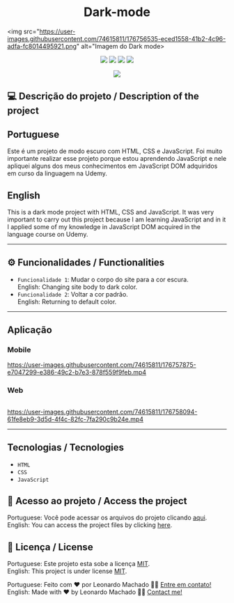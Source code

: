<h1 align="center">Dark-mode</h1>

<img src="https://user-images.githubusercontent.com/74615811/176756535-eced1558-41b2-4c96-adfa-fc8014495921.png" alt="Imagem do Dark mode>

<p align="center">
<img src="https://camo.githubusercontent.com/31ddbceac85190c41164841d133e4056da4d4ce57a1a3a8c7cbf40bff1cf71ed/68747470733a2f2f696d672e736869656c64732e696f2f6769746875622f6c6963656e73652f64726f70626f782f64726f70626f782d73646b2d6a617661">
<img src="https://user-images.githubusercontent.com/74615811/176503364-50b5ee48-3d6d-4ab3-ae4b-e6fb7724296b.svg">
<img src="https://user-images.githubusercontent.com/74615811/176503773-dd0bc4ec-fbde-4e70-80d6-9695ff5ef67c.svg">
<img src="https://img.shields.io/badge/Done%20by-Leonardo Machado-%df0000">
</p>

<p align="center">
<img src="http://img.shields.io/static/v1?label=STATUS&message=%20FINISHED&color=GREEN&style=for-the-badge"/>
</p>

## 💻 Descrição do projeto / Description of the project

<h2>Portuguese</h2> Este é um projeto de modo escuro com HTML, CSS e JavaScript. Foi muito importante realizar esse projeto porque estou aprendendo JavaScript e nele apliquei alguns dos meus conhecimentos em JavaScript DOM adquiridos em curso da linguagem na Udemy. <br>
<h2>English</h2> This is a dark mode project with HTML, CSS and JavaScript. It was very important to carry out this project because I am learning JavaScript and in it I applied some of my knowledge in JavaScript DOM acquired in the language course on Udemy.

---

## ⚙️ Funcionalidades / Functionalities
- `Funcionalidade 1`: Mudar o corpo do site para a cor escura. <br>
English: Changing site body to dark color.
- `Funcionalidade 2`: Voltar a cor padrão. <br>
English: Returning to default color.

---

## Aplicação

### Mobile

<p align="center">

https://user-images.githubusercontent.com/74615811/176757875-e7047299-e386-49c2-b7e3-878f559f9feb.mp4
  
</p>

### Web

<p align="center" style="display: flex; align-items: flex-start; justify-content: center;">

https://user-images.githubusercontent.com/74615811/176758094-61fe8eb9-3d5d-4f4c-82fc-7fa290c9b24e.mp4

</p>

---

## Tecnologias / Tecnologies
- ``HTML``
- ``CSS``
- ``JavaScript``

## 📁 Acesso ao projeto / Access the project

Portuguese: Você pode acessar os arquivos do projeto clicando [aqui](https://github.com/LeonardoMancilha/Dark-mode/find/main). <br>
English: You can access the project files by clicking [here](https://github.com/LeonardoMancilha/Dark-mode/find/main).

## 📝 Licença / License

Portuguese: Este projeto esta sobe a licença [MIT](./LICENSE). <br>
English: This project is under license [MIT](./LICENSE).

Portuguese: Feito com ❤️ por Leonardo Machado 👋🏽 [Entre em contato!](https://www.linkedin.com/in/leonardomancilha/) <br>
English: Made with ❤️ by Leonardo Machado 👋🏽 [Contact me!](https://www.linkedin.com/in/leonardomancilha/)
